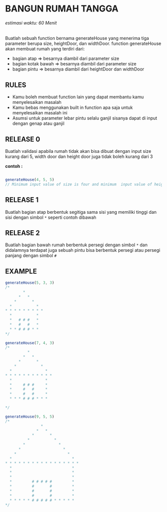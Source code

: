 # BANGUN RUMAH TANGGA #
###### estimasi waktu: 60 Menit

Buatlah sebuah function bernama generateHouse yang menerima tiga parameter berupa size, heightDoor, dan widthDoor. function generateHouse akan membuat rumah yang terdiri dari:
  - bagian atap => besarnya diambil dari parameter size
  - bagian kotak bawah => besarnya diambil dari parameter size
  - bagian pintu => besarnya diambil dari heightDoor dan widthDoor

## RULES
  - Kamu boleh membuat function lain yang dapat membantu kamu menyelesaikan masalah
  - Kamu bebas menggunakan built in function apa saja untuk menyelesaikan masalah ini
  - Asumsi untuk parameter lebar pintu selalu ganjil sisanya dapat di input dengan genap atau ganjil
  
## RELEASE 0
Buatlah validasi apabila rumah tidak akan bisa dibuat dengan input size kurang dari 5, width door dan height door juga tidak boleh kurang dari 3

**contoh :**
```javascript

generateHouse(4, 5, 5)
// Minimum input value of size is four and minimum  input value of height and width of door are three
```

## RELEASE 1
  Buatlah bagian atap berbentuk segitiga sama sisi yang memiliki tinggi dan sisi dengan simbol `*` seperti contoh dibawah

## RELEASE 2
  Buatlah bagian bawah rumah berbentuk persegi dengan simbol `*` dan didalamnya terdapat juga sebuah pintu bisa berbentuk persegi atau persegi panjang  dengan simbol `#`

## EXAMPLE
```javascript
generateHouse(5, 3, 3)
/* 
        *
      *   *
    *       *
  *           *
* * * * * * * * *
  *           *
  *   # # #   *
  *   #   #   *
  * * # # # * *
*/

generateHouse(7, 4, 3)
/*
          *
        *   *
      *       *
    *           *
  *               *
* * * * * * * * * * *
  *               *
  *     # # #     *
  *     #   #     *
  *     #   #     *
  * * * # # # * * *

*/

generateHouse(9, 5, 5)
/*
                *
              *   *
            *       *
          *           *
        *               *
      *                   *
    *                       *
  *                           *
* * * * * * * * * * * * * * * * *
  *                           *
  *                           *
  *                           *
  *         # # # # #         *
  *         #       #         *
  *         #       #         *
  *         #       #         *
  * * * * * # # # # # * * * * *
*/
```